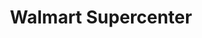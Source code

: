 ---
title: "Walmart Supercenter"
url: /lakeland/walmart-supercenter-us-highway-98-north/
shop: supermarket
---